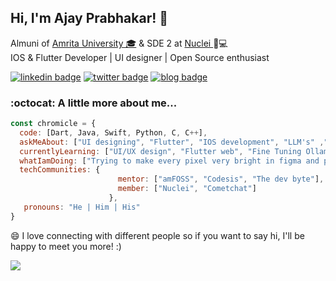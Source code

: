 <h2> Hi, I'm Ajay Prabhakar! 👋</h2>

<p>Almuni of <a href="http://amrita.edu">Amrita University 🎓</a> & SDE 2 at <a href="https://gonuclei.com/"> Nuclei </a> 🏡💻
</br>IOS & Flutter Developer | UI designer | Open Source enthusiast</a>
</em></p>

[![linkedin badge](https://img.shields.io/badge/linkedin-chromicle-0077b5?style=flat-square&logo=linkedin)](https://www.linkedin.com/in/chromicle/)
[![twitter badge](https://img.shields.io/badge/twitter-@chromicle_3-1da1f2?style=flat-square&logo=twitter)](https://twitter.com/chromicle_3)
[![blog badge](https://img.shields.io/badge/medium-@chromicle-1f425f?style=flat-square)](https://medium.com/@chromicle)


### :octocat: A little more about me...  

```javascript
const chromicle = {
  code: [Dart, Java, Swift, Python, C, C++],
  askMeAbout: ["UI designing", "Flutter", "IOS development", "LLM's" ,"Git", "Open-source"],
  currentlyLearning: ["UI/UX design", "Flutter web", "Fine Tuning Ollama models"],
  whatIamDoing: ["Trying to make every pixel very bright in figma and protopie"],
  techCommunities: {
                        mentor: ["amFOSS", "Codesis", "The dev byte"], 
                        member: ["Nuclei", "Cometchat"]
                      },
   pronouns: "He | Him | His"
}
```

😄 I love connecting with different people so if you want to say hi, I'll be happy to meet you more!</b> :) 

![](https://komarev.com/ghpvc/?username=chromicle)

